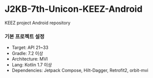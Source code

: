 # J2KB-7th-Unicon-KEEZ-Android
KEEZ project Android repository

### 기본 프로젝트 설정
- Target: API 21~33
- Gradle: 7.2 이상 
- Architecture: MVI
- Lang: Kotlin 1.7 이상
- Dependencies: Jetpack Compose, Hilt-Dagger, Retrofit2, orbit-mvi